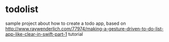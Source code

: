 # todolist
sample project about how to create a todo app, based on http://www.raywenderlich.com/77974/making-a-gesture-driven-to-do-list-app-like-clear-in-swift-part-1 tutorial
